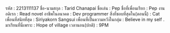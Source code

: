 รหัส  : 2213111137
ชื่อ-นามสกุล : Tarid Chanapai
ชื่อเล่น : Pep
ชื่อที่เพื่อนเรียก : Pep
งานอดิเรก : Read novel
อาชีพในอนาคต : Dev programmer
สิ่งที่ชอบที่สุดใน(ตอนนี้) : Cat
เพื่อนที่สนิทที่สุด : Siriyakorn Sangsui
เพื่อนที่เป็นความหวังในกลุ่ม : Believe in my self .
มาเรียนที่นี่เพราะ : Hope of village
เวลานอน(ปกติ) : 9PM
